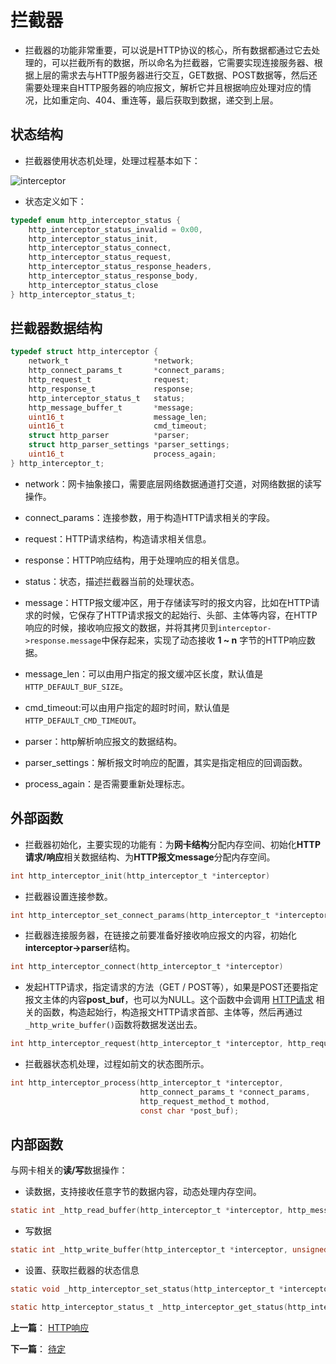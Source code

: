 # 拦截器

- 拦截器的功能非常重要，可以说是HTTP协议的核心，所有数据都通过它去处理的，可以拦截所有的数据，所以命名为拦截器，它需要实现连接服务器、根据上层的需求去与HTTP服务器进行交互，GET数据、POST数据等，然后还需要处理来自HTTP服务器的响应报文，解析它并且根据响应处理对应的情况，比如重定向、404、重连等，最后获取到数据，递交到上层。

## 状态结构

- 拦截器使用状态机处理，处理过程基本如下：

![interceptor](http://qiniu.jiejie01.top/interceptor.png)

- 状态定义如下：

```c
typedef enum http_interceptor_status {
    http_interceptor_status_invalid = 0x00,
    http_interceptor_status_init,
    http_interceptor_status_connect,
    http_interceptor_status_request,
    http_interceptor_status_response_headers,
    http_interceptor_status_response_body,
    http_interceptor_status_close
} http_interceptor_status_t;
```

## 拦截器数据结构

```c
typedef struct http_interceptor {
    network_t                   *network;
    http_connect_params_t       *connect_params;
    http_request_t              request;
    http_response_t             response;
    http_interceptor_status_t   status;
    http_message_buffer_t       *message;
    uint16_t                    message_len;
    uint16_t                    cmd_timeout;
    struct http_parser          *parser;
    struct http_parser_settings *parser_settings;
    uint16_t                    process_again;
} http_interceptor_t;
```

- network：网卡抽象接口，需要底层网络数据通道打交道，对网络数据的读写操作。

- connect_params：连接参数，用于构造HTTP请求相关的字段。

- request：HTTP请求结构，构造请求相关信息。

- response：HTTP响应结构，用于处理响应的相关信息。

- status：状态，描述拦截器当前的处理状态。

- message：HTTP报文缓冲区，用于存储读写时的报文内容，比如在HTTP请求的时候，它保存了HTTP请求报文的起始行、头部、主体等内容，在HTTP响应的时候，接收响应报文的数据，并将其拷贝到`interceptor->response.message`中保存起来，实现了动态接收 **1 ~ n** 字节的HTTP响应数据。

- message_len：可以由用户指定的报文缓冲区长度，默认值是`HTTP_DEFAULT_BUF_SIZE`。

- cmd_timeout:可以由用户指定的超时时间，默认值是`HTTP_DEFAULT_CMD_TIMEOUT`。

- parser：http解析响应报文的数据结构。

- parser_settings：解析报文时响应的配置，其实是指定相应的回调函数。

- process_again：是否需要重新处理标志。


## 外部函数

- 拦截器初始化，主要实现的功能有：为**网卡结构**分配内存空间、初始化**HTTP请求/响应**相关数据结构、为**HTTP报文message**分配内存空间。

```c
int http_interceptor_init(http_interceptor_t *interceptor)
```

- 拦截器设置连接参数。

```c
int http_interceptor_set_connect_params(http_interceptor_t *interceptor, http_connect_params_t *conn_param)
```

- 拦截器连接服务器，在链接之前要准备好接收响应报文的内容，初始化**interceptor->parser**结构。

```c
int http_interceptor_connect(http_interceptor_t *interceptor)
```

- 发起HTTP请求，指定请求的方法（GET / POST等），如果是POST还要指定报文主体的内容**post_buf**，也可以为NULL。这个函数中会调用 [HTTP请求](./request.md) 相关的函数，构造起始行，构造报文HTTP请求首部、主体等，然后再通过`_http_write_buffer()`函数将数据发送出去。

```c
int http_interceptor_request(http_interceptor_t *interceptor, http_request_method_t mothod, const char *post_buf)
```

- 拦截器状态机处理，过程如前文的状态图所示。

```c
int http_interceptor_process(http_interceptor_t *interceptor,
                             http_connect_params_t *connect_params,
                             http_request_method_t mothod, 
                             const char *post_buf);
```


## 内部函数

与网卡相关的**读/写**数据操作：

- 读数据，支持接收任意字节的数据内容，动态处理内存空间。

```c
static int _http_read_buffer(http_interceptor_t *interceptor, http_message_buffer_t *buf, int length)
```

- 写数据

```c
static int _http_write_buffer(http_interceptor_t *interceptor, unsigned char *buf, int length)
```

- 设置、获取拦截器的状态信息

```c
static void _http_interceptor_set_status(http_interceptor_t *interceptor, http_interceptor_status_t status)

static http_interceptor_status_t _http_interceptor_get_status(http_interceptor_t *interceptor)
```


**上一篇**： [HTTP响应](./response.md)

**下一篇**： [待定](./interceptor.md)

